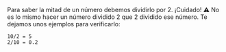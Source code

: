 Para saber la mitad de un número debemos dividirlo por 2. ¡Cuidado! :warning: No es lo mismo hacer un número dividido 2 que 2 dividido ese número. Te dejamos unos ejemplos para verificarlo:

```
10/2 = 5
2/10 = 0.2
```
